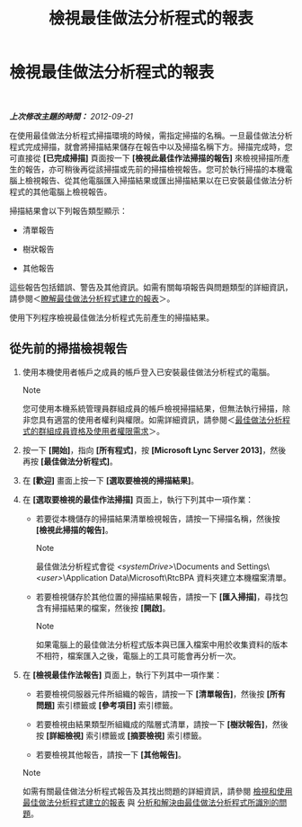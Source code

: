 ﻿---
title: 檢視最佳做法分析程式的報表
TOCTitle: 檢視最佳做法分析程式的報表
ms:assetid: 7217a47b-36b1-4923-81ea-df754cff29bb
ms:mtpsurl: https://technet.microsoft.com/zh-tw/library/Gg607690(v=OCS.15)
ms:contentKeyID: 49291291
ms.date: 08/10/2015
mtps_version: v=OCS.15
ms.translationtype: HT
---

# 檢視最佳做法分析程式的報表

 

_**上次修改主題的時間：** 2012-09-21_

在使用最佳做法分析程式掃描環境的時候，需指定掃描的名稱。一旦最佳做法分析程式完成掃描，就會將掃描結果儲存在報告中以及掃描名稱下方。掃描完成時，您可直接從 **\[已完成掃描\]** 頁面按一下 **\[檢視此最佳作法掃描的報告\]** 來檢視掃描所產生的報告，亦可稍後再從該掃描或先前的掃描檢視報告。您可於執行掃描的本機電腦上檢視報告、從其他電腦匯入掃描結果或匯出掃描結果以在已安裝最佳做法分析程式的其他電腦上檢視報告。

掃描結果會以下列報告類型顯示：

  - 清單報告

  - 樹狀報告

  - 其他報告

這些報告包括錯誤、警告及其他資訊。如需有關每項報告與問題類型的詳細資訊，請參閱＜[瞭解最佳做法分析程式建立的報表](lync-server-2013-understanding-reports-created-by-best-practices-analyzer.md)＞。

使用下列程序檢視最佳做法分析程式先前產生的掃描結果。

## 從先前的掃描檢視報告

1.  使用本機使用者帳戶之成員的帳戶登入已安裝最佳做法分析程式的電腦。
    
    > [!NOTE]  
    > 您可使用本機系統管理員群組成員的帳戶檢視掃描結果，但無法執行掃描，除非您具有適當的使用者權利與權限。如需詳細資訊，請參閱＜<a href="lync-server-2013-group-memberships-and-user-rights-requirements-for-best-practices-analyzer.md">最佳做法分析程式的群組成員資格及使用者權限需求</a>＞。
    


2.  按一下 **\[開始\]**，指向 **\[所有程式\]**，按 **\[Microsoft Lync Server 2013\]**，然後再按 **\[最佳做法分析程式\]**。

3.  在 **\[歡迎\]** 畫面上按一下 **\[選取要檢視的掃描結果\]**。

4.  在 **\[選取要檢視的最佳作法掃描\]** 頁面上，執行下列其中一項作業：
    
      - 若要從本機儲存的掃描結果清單檢視報告，請按一下掃描名稱，然後按 **\[檢視此掃描的報告\]**。
        
        > [!NOTE]  
        > 最佳做法分析程式會從 <em>&lt;systemDrive&gt;</em>\Documents and Settings\\<em>&lt;user&gt;</em>\Application Data\Microsoft\RtcBPA 資料夾建立本機檔案清單。
        
    
      - 若要檢視儲存於其他位置的掃描結果報告，請按一下 **\[匯入掃描\]**，尋找包含有掃描結果的檔案，然後按 **\[開啟\]**。
        
        > [!NOTE]  
        > 如果電腦上的最佳做法分析程式版本與已匯入檔案中用於收集資料的版本不相符，檔案匯入之後，電腦上的工具可能會再分析一次。
        


5.  在 **\[檢視最佳作法報告\]** 頁面上，執行下列其中一項作業：
    
      - 若要檢視伺服器元件所組織的報告，請按一下 **\[清單報告\]**，然後按 **\[所有問題\]** 索引標籤或 **\[參考項目\]** 索引標籤。
    
      - 若要檢視由結果類型所組織成的階層式清單，請按一下 **\[樹狀報告\]**，然後按 **\[詳細檢視\]** 索引標籤或 **\[摘要檢視\]** 索引標籤。
    
      - 若要檢視其他報告，請按一下 **\[其他報告\]**。
    
    > [!NOTE]  
    > 如需有關最佳做法分析程式報告及其找出問題的詳細資訊，請參閱 <a href="lync-server-2013-viewing-and-working-with-reports-created-by-best-practices-analyzer.md">檢視和使用最佳做法分析程式建立的報表</a> 與 <a href="lync-server-2013-analyzing-and-resolving-issues-identified-by-best-practices-analyzer.md">分析和解決由最佳做法分析程式所識別的問題</a>。
    

